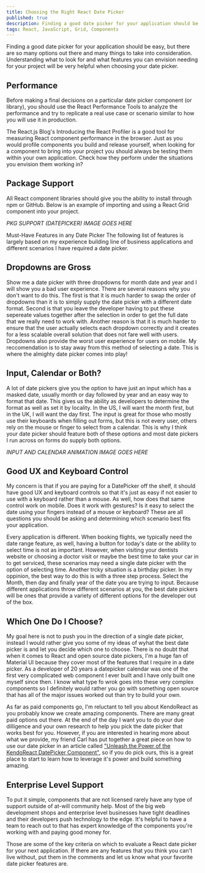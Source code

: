 ```yaml
---
title: Choosing the Right React Date Picker
published: true
description: Finding a good date picker for your application should be easy, but with so many options to take into consideration, I try to give some insight into what features I look for in a React date picker.
tags: React, JavaScript, Grid, Components
---
```


Finding a good date picker for your application should be easy, but there are so many options out there and many things to take into consideration. Understanding what to look for and what features you can envision needing for your project will be very helpful when choosing your date picker.

## Performance
Before making a final decisions on a particular date picker component (or library), you should use the React Performance Tools to analyze the performance and try to replicate a real use case or scenario similar to how you will use it in production.

The React.js Blog's Introducing the React Profiler is a good tool for measuring React component performance in the browser. Just as you would profile components you build and release yourself, when looking for a component to bring into your project you should always be testing them within your own application. Check how they perform under the situations you envision them working in?

## Package Support
All React component libraries should give you the ability to install through npm or GitHub. Below is an example of importing and using a React Grid component into your project.

*PKG SUPPORT (DATEPICKER) IMAGE GOES HERE*

Must-Have Features in any Date Picker
The following list of features is largely based on my experience building line of business applications and different scenarios I have required a date picker.

## Dropdowns are Gross

Show me a date picker with three dropdowns for month date and year and I will show you a bad user experience. There are several reasons why you don't want to do this. The first is that it is much harder to swap the order of dropdowns than it is to simply supply the date picker with a different date format. Second is that you leave the developer having to put these sepereate values together after the selection in order to get the full date that we really need to work with. Another reason is that it is much harder to ensure that the user actually selects each dropdown correctly and it creates for a less scalable overall solution that does not fare well with users. Dropdowns also provide the worst user experience for users on mobile. My reccomendation is to stay away from this method of selecting a date. This is where the almighty date picker comes into play!

## Input, Calendar or Both?

A lot of date pickers give you the option to have just an input which has a masked date, usually month or day followed by year and an easy way to format that date. This gives us the ability as developers to determine the format as well as set it by locality. In the US, I will want the month first, but in the UK, I will want the day first. The input is great for those who mostly use their keyboards when filling out forms, but this is not every user, others rely on the mouse or finger to select from a calendar. This is why I think your date picker should feature both of these options and most date pickers I run across on forms do supply both options.

*INPUT AND CALENDAR ANIMATION IMAGE GOES HERE*

## Good UX and Keyboard Control

My concern is that if you are paying for a DatePicker off the shelf, it should have good UX and keyboard controls so that it's just as easy if not easier to use with a keyboard rather than a mouse. As well, how does that same control work on mobile. Does it work with gestures? Is it easy to select the date using your fingers instead of a mouse or keyboard? These are all questions you should be asking and determining which scenario best fits your application.

Every application is different. When booking flights, we typically need the date range feature, as well, having a button for today's date or the ability to select time is not as important. However, when visiting your dentists website or choosing a doctor visit or maybe the best time to take your car in to get serviced, these scenarios may need a single date picker with the option of selecting time. Another trcky situation is a birthday picker. In my oppinion, the best way to do this is with a three step process. Select the Month, then day and finally year of the date you are trying to input. Because different applications throw different scenarios at you, the best date pickers will be ones that provide a variety of different options for the developer out of the box.

## Which One Do I Choose?

My goal here is not to push you in the direction of a single date picker, instead I would rather give you some of my ideas of wyhat the best date picker is and let you decide which one to choose. There is no doubt that when it comes to React and open source date pickers, I'm a huge fan of Material UI because they cover most of the features that I require in a date picker. As a developer of 20 years a datepicker calendar was one of the first very complicated web component I ever built and I have only built one myself since then. I know what type fo wrok goes into these very complex components so I definitely would rather you go with something open source that has all of the major issues worked out than try to build your own. 

As far as paid components go, I'm reluctant to tell you about KendoReact as you probably know we create amazing components. There are many great paid options out there. At the end of the day I want you to do your due dilligence and your own research to help you pick the date picker that works best for you. However, if you are interested in hearing more about what we provide, my friend Carl has put together a great piece on how to use our date picker in an article called ["Unleash the Power of the KendoReact DatePicker Component"](https://www.telerik.com/blogs/powerful-react-datepicker-component-example), so if you do pick ours, this is a great place to start to learn how to leverage it's power and build something amazing.

## Enterprise Level Support

To put it simple, components that are not licensed rarely have any type of support outside of at-will community help. Most of the big web development shops and enterprise level businesses have tight deadlines and their developers push technology to the edge. It's helpful to have a team to reach out to that has expert knowledge of the components you're working with and paying good money for.

Those are some of the key criteria on which to evaluate a React date picker for your next application. If there are any features that you think you can't live without, put them in the comments and let us know what your favorite date picker features are.